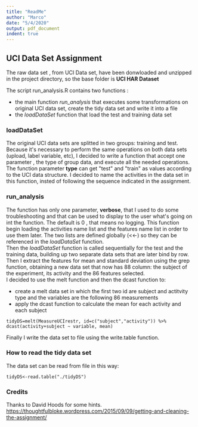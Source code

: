 ```yaml
---
title: "ReadMe"
author: "Marco"
date: "5/4/2020"
output: pdf_document
indent: true
---
```


## UCI Data Set Assignment

The raw data set , from UCI Data set, have been donwloaded and unzipped in the project directory, so the base folder is **UCI HAR Dataset**  


The script run_analysis.R contains two functions :  
* the main function  *run_analysis* that executes some transformations on original UCI data set, create the tidy data set and write it into a file  
* the *loadDataSet* function that load the test and training data set

### loadDataSet
The original UCI data sets are splitted in two groups: training and test. Because it's necessary to perform the same operations on both data sets (upload, label variable, etc), I decided to write a function that accept one parameter , the type of group data, and execute all the needed operations. The function parameter **type** can get "test" and "train" as values according to the UCI data structure.
I decided to name the activities in the data set in this function, insted of following the sequence indicated in the assignment.

### run_analysis
The function has only one parameter, **verbose**, that I used to do some troubleshooting and that can be used to display to the user what's going on int the function. The default is 0 , that means no  logging.
This function begin loading the activities name list and the features name list in order to use them later. The two lists are defined globally (<<-) so they can be referenced in the *loadDataSet* function.  
Then the *loadDataSet* function is called sequentially for the test and the training data, building up two separate data sets that are later bind by row.  
Then I extract the features for mean and standard deviation using the grep function, obtaining a new data set that now has 88 column: the subject of the experiment, its activity and the 86 features selected.  
I decided to use the melt function and then the dcast function to:  
* create a melt data set in which the first two id are subject and actitvity type and the variables are the following 86 measurements  
* apply the dcast function to calculate the mean for each activity and each subject 

```  
tidyDS=melt(MeasureUCIrestr, id=c("subject","activity")) %>% dcast(activity+subject ~ variable, mean)
```
Finally I write the data set to file using the write.table function. 

### How to read the tidy data set
The data set can be read from file in this way: 
```  
tidyDS<-read.table("./tidyDS")  
```
### Credits
Thanks to David Hoods for some hints.  
<https://thoughtfulbloke.wordpress.com/2015/09/09/getting-and-cleaning-the-assignment/>


